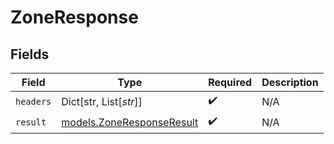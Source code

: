 # ZoneResponse


## Fields

| Field                                                        | Type                                                         | Required                                                     | Description                                                  |
| ------------------------------------------------------------ | ------------------------------------------------------------ | ------------------------------------------------------------ | ------------------------------------------------------------ |
| `headers`                                                    | Dict[str, List[*str*]]                                       | :heavy_check_mark:                                           | N/A                                                          |
| `result`                                                     | [models.ZoneResponseResult](../models/zoneresponseresult.md) | :heavy_check_mark:                                           | N/A                                                          |